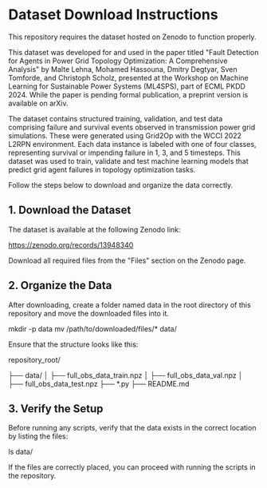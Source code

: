 # Dataset Download Instructions

This repository requires the dataset hosted on Zenodo to function properly.

This dataset was developed for and used in the paper titled "Fault Detection for Agents in Power Grid Topology Optimization: A Comprehensive Analysis" by Malte Lehna, Mohamed Hassouna, Dmitry Degtyar, Sven Tomforde, and Christoph Scholz, presented at the Workshop on Machine Learning for Sustainable Power Systems (ML4SPS), part of ECML PKDD 2024. While the paper is pending formal publication, a preprint version is available on arXiv.

The dataset contains structured training, validation, and test data comprising failure and survival events observed in transmission power grid simulations. These were generated using Grid2Op with the WCCI 2022 L2RPN environment. Each data instance is labeled with one of four classes, representing survival or impending failure in 1, 3, and 5 timesteps. This dataset was used to train, validate and test machine learning models that predict grid agent failures in topology optimization tasks. 

 Follow the steps below to download and organize the data correctly.

## 1. Download the Dataset

The dataset is available at the following Zenodo link:

https://zenodo.org/records/13948340

Download all required files from the "Files" section on the Zenodo page.

## 2. Organize the Data

After downloading, create a folder named data in the root directory of this repository and move the downloaded files into it.

mkdir -p data
mv /path/to/downloaded/files/* data/

Ensure that the structure looks like this:

repository_root/

├── data/
│   ├──  full_obs_data_train.npz
│   ├──  full_obs_data_val.npz
│   ├──  full_obs_data_test.npz
├── *.py
├── README.md

## 3. Verify the Setup

Before running any scripts, verify that the data exists in the correct location by listing the files:

ls data/

If the files are correctly placed, you can proceed with running the scripts in the repository.